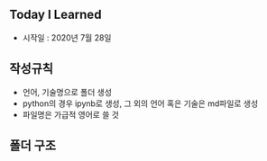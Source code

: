 ## Today I Learned
- 시작일 : 2020년 7월 28일

## 작성규칙
- 언어, 기술명으로 폴더 생성
- python의 경우 ipynb로 생성, 그 외의 언어 혹은 기술은 md파일로 생성
- 파일명은 가급적 영어로 쓸 것

## 폴더 구조
